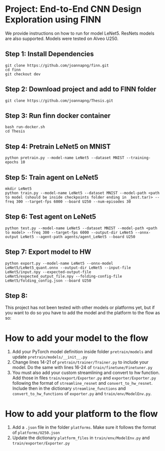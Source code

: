 # Project: End-to-End CNN Design Exploration using FINN

We provide instructions on how to run for model LeNet5. ResNets models are also supported. Models were tested on Alveo U250.

## Step 1: Install Dependencies

```
git clone https://github.com/joannapng/finn.git
cd finn
git checkout dev
```

## Step 2: Download project and add to FINN folder
```
git clone https://github.com/joannapng/Thesis.git
```

## Step 3: Run finn docker container
```	
bash run-docker.sh
cd Thesis
```

## Step 4: Pretrain LeNet5 on MNIST
```
python pretrain.py --model-name LeNet5 --dataset MNIST --training-epochs 10
```

## Step 5: Train agent on LeNet5
```
mkdir LeNet5
python train.py --model-name LeNet5 --dataset MNIST --model-path <path to model (should be inside checkpoints folder ending in _best.tar)> --freq 300 --target-fps 6000 --board U250 --num-episodes 30
```
## Step 6: Test agent on LeNet5
```
python test.py --model-name LeNet5 --dataset MNIST --model-path <path to model> --freq 300 --target-fps 6000 --output-dir LeNet5 --onnx-output LeNet5 --agent-path agents/agent_LeNet5 --board U250
```

## Step 7: Export model to HW
```
python export.py --model-name LeNet5 --onnx-model LeNet5/LeNet5_quant.onnx --output-dir LeNet5 --input-file LeNet5/input.npy --expected-output-file LeNet5/expected_output_file.npy --folding-config-file LeNet5/folding_config.json --board U250
```
## Step 8: 
This project has not been tested with other models or platforms yet, but if you want to do so you have to add the model and the platform to the flow as so:

# How to add your model to the flow
1. Add your PyTorch model definition inside folder `pretrain/models` and update `pretrain/models/__init__.py`
2. Change lines 14-21 of `pretrain/trainer/Trainer.py` to include your model. Do the same with lines 16-24 of `train/finetune/Finetuner.py`
3. You must also add your custom streamlining and convert to hw function. Add those in files `train/export/Exporter.py` and `exporter/Exporter.py` following the format of `streamline_resnet` and `convert_to_hw_resnet`. Include then in the dictionary `streamline_functions` and `convert_to_hw_functions` of `exporter.py` and `train/env/ModelEnv.py`.

# How to add your platform to the flow
1. Add a `.json` file in the folder `platforms`. Make sure it follows the format of `platforms/U250.json`
2. Update the dictionary `platform_files` in `train/env/ModelEnv.py` and `train/exporter/Exporter.py`